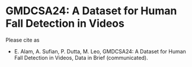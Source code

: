 
# GMDCSA24: A Dataset for Human Fall Detection in Videos 




Please cite as
- E. Alam, A. Sufian, P. Dutta, M. Leo,  GMDCSA24: A Dataset for Human Fall Detection in Videos, Data in Brief  (communicated).
	 

